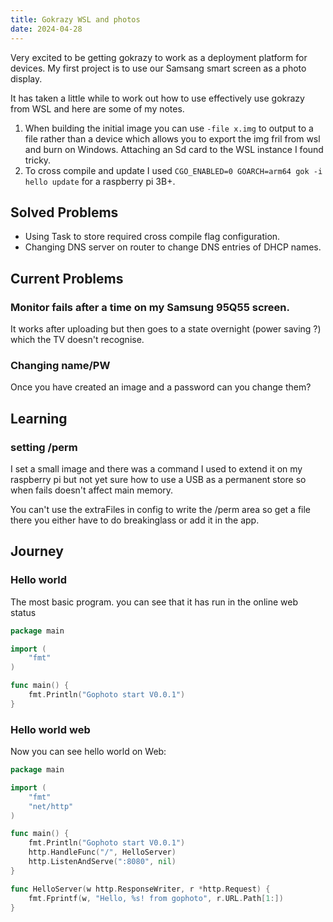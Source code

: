 ```yaml
---
title: Gokrazy WSL and photos
date: 2024-04-28
---
```


Very excited to be getting gokrazy to work as a deployment platform for devices.  My first project
is to use our Samsang smart screen as a photo display.

It has taken a little while to work out how to use effectively use gokrazy from WSL and here are some of my notes.

1) When building the initial image you can use `-file x.img` to output to a file rather than 
a device which allows you to export the img fril from wsl and burn on Windows.  Attaching an Sd card
to the WSL instance I found tricky.
2) To cross compile and update I used `CGO_ENABLED=0 GOARCH=arm64 gok -i hello update` for a raspberry pi 3B+.




## Solved Problems

- Using Task to store required cross compile flag configuration.
- Changing DNS server on router to change DNS entries of DHCP names.

## Current Problems

### Monitor fails after a time on my Samsung 95Q55 screen. 

It works after uploading but then goes to a state overnight (power saving ?)  which the TV doesn't recognise.

### Changing name/PW

Once you have created an image and a password can you change them?


## Learning

### setting /perm

I set a small image and there was a command I used to extend it on my raspberry pi but not yet
sure how to use a USB as a permanent store so when fails doesn't affect main memory.

You can't use the extraFiles in config to write the /perm area so get a file there you either have to 
do breakinglass or add it in the app.



## Journey

### Hello world

The most basic program.  you can see that it has run in the online web status
```go
package main

import (
	"fmt"
)

func main() {
	fmt.Println("Gophoto start V0.0.1")
}


```

### Hello world web

Now you can see hello world on Web:

```go
package main

import (
	"fmt"
	"net/http"
)

func main() {
	fmt.Println("Gophoto start V0.0.1")
	http.HandleFunc("/", HelloServer)
	http.ListenAndServe(":8080", nil)
}

func HelloServer(w http.ResponseWriter, r *http.Request) {
	fmt.Fprintf(w, "Hello, %s! from gophoto", r.URL.Path[1:])
}
```

